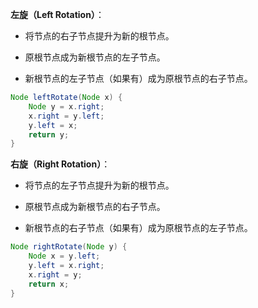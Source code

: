 **左旋（Left Rotation）**：

-   将节点的右子节点提升为新的根节点。
    
-   原根节点成为新根节点的左子节点。
    
-   新根节点的左子节点（如果有）成为原根节点的右子节点。
```java
Node leftRotate(Node x) {
    Node y = x.right;
    x.right = y.left;
    y.left = x;
    return y;
}
```
**右旋（Right Rotation）**：

-   将节点的左子节点提升为新的根节点。
    
-   原根节点成为新根节点的右子节点。
    
-   新根节点的右子节点（如果有）成为原根节点的左子节点。
```java
Node rightRotate(Node y) {
    Node x = y.left;
    y.left = x.right;
    x.right = y;
    return x;
}
```
<!--stackedit_data:
eyJoaXN0b3J5IjpbNjI1MzM2MzQzXX0=
-->